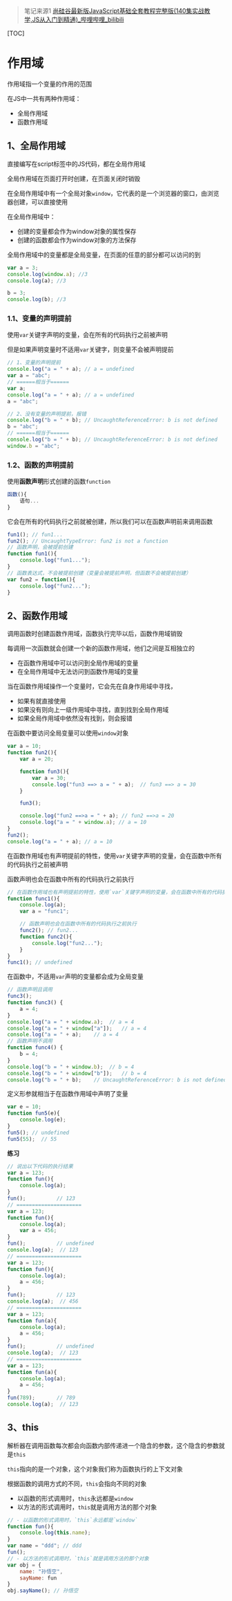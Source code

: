 > 笔记来源1 [尚硅谷最新版JavaScript基础全套教程完整版(140集实战教学,JS从入门到精通)_哔哩哔哩_bilibili](https://www.bilibili.com/video/BV1YW411T7GX?spm_id_from=333.337.search-card.all.click)
>

[TOC]

# 作用域

作用域指一个变量的作用的范围

在JS中一共有两种作用域：

- 全局作用域
- 函数作用域

## 1、全局作用域

直接编写在script标签中的JS代码，都在全局作用域

全局作用域在页面打开时创建，在页面关闭时销毁

在全局作用域中有一个全局对象`window`，它代表的是一个浏览器的窗口，由浏览器创建，可以直接使用

在全局作用域中：

- 创建的变量都会作为window对象的属性保存
- 创建的函数都会作为window对象的方法保存

全局作用域中的变量都是全局变量，在页面的任意的部分都可以访问的到

```javascript
var a = 3;
console.log(window.a); //3
console.log(a); //3

b = 3;
console.log(b); //3
```

### 1.1、变量的声明提前

使用`var`关键字声明的变量，会在所有的代码执行之前被声明

但是如果声明变量时不适用`var`关键字，则变量不会被声明提前

```javascript
// 1、变量的声明提前
console.log("a = " + a); // a = undefined
var a = "abc";
// ======相当于======
var a;
console.log("a = " + a); // a = undefined
a = "abc";

// 2、没有变量的声明提前，报错
console.log("b = " + b); // UncaughtReferenceError: b is not defined
b = "abc";
// ======相当于======
console.log("b = " + b); // UncaughtReferenceError: b is not defined
window.b = "abc";
```

### 1.2、函数的声明提前

使用**函数声明**形式创建的函数`function`

```javascript
函数(){
	语句...
}
```

它会在所有的代码执行之前就被创建，所以我们可以在函数声明前来调用函数

```javascript
fun1(); // fun1...
fun2(); // UncaughtTypeError: fun2 is not a function
// 函数声明，会被提前创建
function fun1(){
    console.log("fun1...");
}
// 函数表达式，不会被提前创建（变量会被提前声明，但函数不会被提前创建）
var fun2 = function(){
    console.log("fun2...");
}
```



## 2、函数作用域

调用函数时创建函数作用域，函数执行完毕以后，函数作用域销毁

每调用一次函数就会创建一个新的函数作用域，他们之间是互相独立的

- 在函数作用域中可以访问到全局作用域的变量
- 在全局作用域中无法访问到函数作用域的变量

当在函数作用域操作一个变量时，它会先在自身作用域中寻找，

- 如果有就直接使用
- 如果没有则向上一级作用域中寻找，直到找到全局作用域
- 如果全局作用域中依然没有找到，则会报错

在函数中要访问全局变量可以使用`window`对象

```javascript
var a = 10;
function fun2(){
    var a = 20;

    function fun3(){
        var a = 30;
        console.log("fun3 ==> a = " + a);  // fun3 ==> a = 30
    }

    fun3();

    console.log("fun2 ==>a = " + a); // fun2 ==>a = 20
    console.log("a = " + window.a); // a = 10
}
fun2(); 
console.log("a = " + a); // a = 10
```

在函数作用域也有声明提前的特性，使用`var`关键字声明的变量，会在函数中所有的代码执行之前被声明

函数声明也会在函数中所有的代码执行之前执行

```javascript
// 在函数作用域也有声明提前的特性，使用`var`关键字声明的变量，会在函数中所有的代码执行之前被声明
function func1(){
    console.log(a);
    var a = "func1";

    // 函数声明也会在函数中所有的代码执行之前执行
    func2(); // fun2...
    function func2(){
        console.log("fun2...");
    }
}
func1(); // undefined
```

在函数中，不适用`var`声明的变量都会成为全局变量

```javascript
// 函数声明且调用
func3();
function func3() {
    a = 4;
}
console.log("a = " + window.a);  // a = 4
console.log("a = " + window["a"]);   // a = 4
console.log("a = " + a);    // a = 4
// 函数声明不调用
function func4() {
    b = 4;
}
console.log("b = " + window.b);  // b = 4
console.log("b = " + window["b"]);   // b = 4
console.log("b = " + b);    // UncaughtReferenceError: b is not defined
```

定义形参就相当于在函数作用域中声明了变量

```javascript
var e = 10;
function fun5(e){
    console.log(e);
}
fun5(); // undefined
fun5(55);  // 55
```

**练习**

```javascript
// 说出以下代码的执行结果
var a = 123; 
function fun(){
    console.log(a);
}
fun(); 			// 123
// =====================
var a = 123; 
function fun(){
    console.log(a);
    var a = 456;
}
fun(); 			// undefined
console.log(a);  // 123
// =====================
var a = 123; 
function fun(){
    console.log(a);
    a = 456;
}
fun(); 			// 123
console.log(a);  // 456
// =====================
var a = 123; 
function fun(a){
    console.log(a);
    a = 456;
}
fun();			// undefined
console.log(a);  // 123
// =====================
var a = 123; 
function fun(a){
    console.log(a);
    a = 456;
}
fun(789);		// 789
console.log(a);  // 123
```



## 3、this

解析器在调用函数每次都会向函数内部传递进一个隐含的参数，这个隐含的参数就是`this`

`this`指向的是一个对象，这个对象我们称为函数执行的上下文对象

根据函数的调用方式的不同，`this`会指向不同的对象

- 以函数的形式调用时，`this`永远都是`window`
- 以方法的形式调用时，`this`就是调用方法的那个对象

```javascript
// - 以函数的形式调用时，`this`永远都是`window`
function fun(){
    console.log(this.name);
}
var name = "ddd"; // ddd
fun();
// - 以方法的形式调用时，`this`就是调用方法的那个对象
var obj = {
    name: "孙悟空",
    sayName: fun
}
obj.sayName(); // 孙悟空
```

